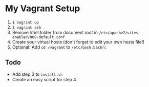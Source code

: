 # My Vagrant Setup

1. `$ vagrant up`
1. `$ vagrant ssh`
1. Remove html folder from document root in `/etc/apache2/sites-enabled/000-default.conf`
1. Create your virtual hosts (don't forget to edit your own hosts file!)
1. Optional: Add `cd /vagrant` to `/etc/bash.bashrc`

## Todo

- Add step 3 to `install.sh`
- Create an easy script for step 4
